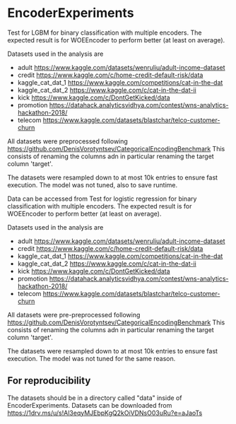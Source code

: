# EncoderExperiments
 
Test for LGBM for binary classification with multiple encoders.
The expected result is for WOEEncoder to perform better (at least on average). 
 
Datasets used in the analysis are 
- adult
    https://www.kaggle.com/datasets/wenruliu/adult-income-dataset
- credit
    https://www.kaggle.com/c/home-credit-default-risk/data
- kaggle_cat_dat_1
    https://www.kaggle.com/competitions/cat-in-the-dat
- kaggle_cat_dat_2
    https://www.kaggle.com/c/cat-in-the-dat-ii
- kick
    https://www.kaggle.com/c/DontGetKicked/data
- promotion
    https://datahack.analyticsvidhya.com/contest/wns-analytics-hackathon-2018/
- telecom
    https://www.kaggle.com/datasets/blastchar/telco-customer-churn

All datasets were preprocessed following https://github.com/DenisVorotyntsev/CategoricalEncodingBenchmark
This consists of renaming the columns adn in particular renaming the target column
'target'.

The datasets were resampled down to at most 10k entries to ensure fast execution.
The model was not tuned, also to save runtime.  

Data can be accessed from Test for logistic regression for binary classification with multiple encoders.
The expected result is for WOEEncoder to perform better (at least on average). 
 
Datasets used in the analysis are 
- adult
    https://www.kaggle.com/datasets/wenruliu/adult-income-dataset
- credit
    https://www.kaggle.com/c/home-credit-default-risk/data
- kaggle_cat_dat_1
    https://www.kaggle.com/competitions/cat-in-the-dat
- kaggle_cat_dat_2
    https://www.kaggle.com/c/cat-in-the-dat-ii
- kick
    https://www.kaggle.com/c/DontGetKicked/data
- promotion
    https://datahack.analyticsvidhya.com/contest/wns-analytics-hackathon-2018/
- telecom
    https://www.kaggle.com/datasets/blastchar/telco-customer-churn

All datasets were pre-preprocessed following https://github.com/DenisVorotyntsev/CategoricalEncodingBenchmark
This consists of renaming the columns adn in particular renaming the target column
'target'.

The datasets were resampled down to at most 10k entries to ensure fast execution.
The model was not tuned for the same reason.  

## For reproducibility
The datasets should be in a directory called "data" inside of EncoderExperiments. 
Datasets can be downloaded from https://1drv.ms/u/s!Al3eqyMJEbpKgQ2kOiVDNsO03uRu?e=aJaoTs

